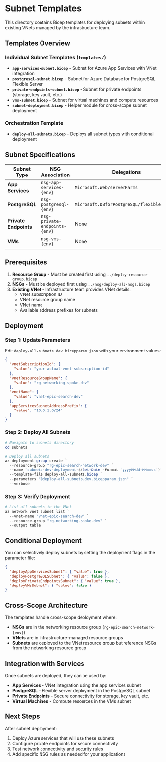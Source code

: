# Subnet Templates

This directory contains Bicep templates for deploying subnets within existing VNets managed by the infrastructure team.

## Templates Overview

### Individual Subnet Templates (`templates/`)

- **`app-services-subnet.bicep`** - Subnet for Azure App Services with VNet integration
- **`postgresql-subnet.bicep`** - Subnet for Azure Database for PostgreSQL Flexible Server  
- **`private-endpoints-subnet.bicep`** - Subnet for private endpoints (storage, key vault, etc.)
- **`vms-subnet.bicep`** - Subnet for virtual machines and compute resources
- **`subnet-deployment.bicep`** - Helper module for cross-scope subnet deployment

### Orchestration Template

- **`deploy-all-subnets.bicep`** - Deploys all subnet types with conditional deployment

## Subnet Specifications

| Subnet Type | NSG Association | Delegations | Service Endpoints |
|-------------|----------------|-------------|-------------------|
| **App Services** | `nsg-app-services-{env}` | `Microsoft.Web/serverFarms` | Storage, KeyVault |
| **PostgreSQL** | `nsg-postgresql-{env}` | `Microsoft.DBforPostgreSQL/flexibleServers` | Storage |
| **Private Endpoints** | `nsg-private-endpoints-{env}` | None | Storage, KeyVault |
| **VMs** | `nsg-vms-{env}` | None | Storage, KeyVault |

## Prerequisites

1. **Resource Group** - Must be created first using `../deploy-resource-group.bicep`
2. **NSGs** - Must be deployed first using `../nsg/deploy-all-nsgs.bicep`
3. **Existing VNet** - Infrastructure team provides VNet details:
   - VNet subscription ID
   - VNet resource group name  
   - VNet name
   - Available address prefixes for subnets

## Deployment

### Step 1: Update Parameters

Edit `deploy-all-subnets.dev.bicepparam.json` with your environment values:

```json
{
  "vnetSubscriptionId": {
    "value": "your-actual-vnet-subscription-id"
  },
  "vnetResourceGroupName": {
    "value": "rg-networking-spoke-dev"
  },
  "vnetName": {
    "value": "vnet-epic-search-dev"
  },
  "appServicesSubnetAddressPrefix": {
    "value": "10.0.1.0/24"
  }
}
```

### Step 2: Deploy All Subnets

```powershell
# Navigate to subnets directory
cd subnets

# Deploy all subnets
az deployment group create `
  --resource-group "rg-epic-search-network-dev" `
  --name "subnets-dev-deployment-$(Get-Date -Format 'yyyyMMdd-HHmmss')" `
  --template-file deploy-all-subnets.bicep `
  --parameters "@deploy-all-subnets.dev.bicepparam.json" `
  --verbose
```

### Step 3: Verify Deployment

```powershell
# List all subnets in the VNet
az network vnet subnet list `
  --vnet-name "vnet-epic-search-dev" `
  --resource-group "rg-networking-spoke-dev" `
  --output table
```

## Conditional Deployment

You can selectively deploy subnets by setting the deployment flags in the parameter file:

```json
{
  "deployAppServicesSubnet": { "value": true },
  "deployPostgreSQLSubnet": { "value": false },
  "deployPrivateEndpointsSubnet": { "value": true },
  "deployVMsSubnet": { "value": false }
}
```

## Cross-Scope Architecture

The templates handle cross-scope deployment where:

- **NSGs** are in the networking resource group (`rg-epic-search-network-{env}`)
- **VNets** are in infrastructure-managed resource groups
- **Subnets** are deployed to the VNet resource group but reference NSGs from the networking resource group

## Integration with Services

Once subnets are deployed, they can be used by:

- **App Services** - VNet integration using the app services subnet
- **PostgreSQL** - Flexible server deployment in the PostgreSQL subnet
- **Private Endpoints** - Secure connectivity for storage, key vault, etc.
- **Virtual Machines** - Compute resources in the VMs subnet

## Next Steps

After subnet deployment:

1. Deploy Azure services that will use these subnets
2. Configure private endpoints for secure connectivity
3. Test network connectivity and security rules
4. Add specific NSG rules as needed for your applications
